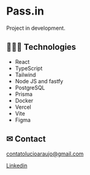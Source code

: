 # Pass.in
Project in development.


## 👩🏾‍💻 Technologies

- React
- TypeScript
- Tailwind
- Node JS and fastfy
- PostgreSQL
- Prisma
- Docker
- Vercel
- Vite
- Figma


## ✉ Contact

contatolucioaraujo@gmail.com

[Linkedin](https://www.linkedin.com/in/lucioaraujo30/)
